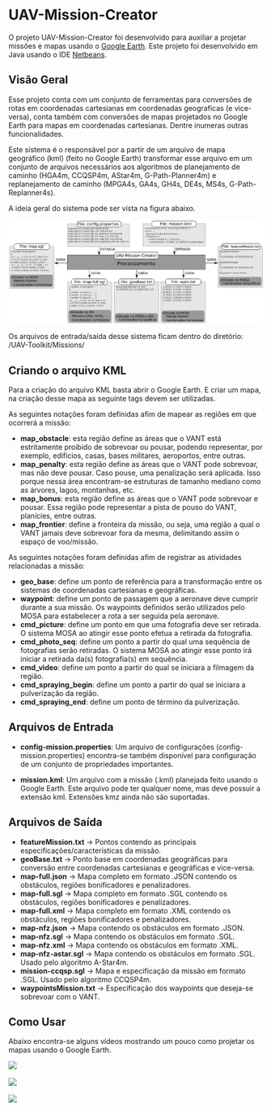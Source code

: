 # UAV-Mission-Creator

O projeto UAV-Mission-Creator foi desenvolvido para auxiliar a projetar missões e mapas usando o [Google Earth](https://www.google.com/earth/index.html). Este projeto foi desenvolvido em Java usando o IDE [Netbeans](https://netbeans.org/).

## Visão Geral
 
Esse projeto conta com um conjunto de ferramentas para conversões de rotas em coordenadas cartesianas em coordenadas geograficas (e vice-versa), conta também com conversões de mapas projetados no Google Earth para mapas em coordenadas cartesianas. Dentre inumeras outras funcionalidades.

Este sistema é o responsável por a partir de um arquivo de mapa geográfico (kml) (feito no Google Earth) transformar esse arquivo em um conjunto de arquivos necessários aos algoritmos de planejamento de caminho (HGA4m, CCQSP4m, AStar4m, G-Path-Planner4m) e replanejamento de caminho (MPGA4s, GA4s, GH4s, DE4s, MS4s, G-Path-Replanner4s).

A ideia geral do sistema pode ser vista na figura abaixo.

![](../Figures/sw-mission-creator.png)

Os arquivos de entrada/saída desse sistema ficam dentro do diretório: /UAV-Toolkit/Missions/

## Criando o arquivo KML

Para a criação do arquivo KML basta abrir o Google Earth. E criar um mapa, na criação desse mapa as seguinte tags devem ser utilizadas.

As seguintes notações foram definidas afim de mapear as regiões em que ocorrerá a missão:

* **map_obstacle**: esta região define as áreas que o VANT está estritamente proibido de sobrevoar ou pousar, podendo representar, por exemplo, edifícios, casas, bases militares, aeroportos, entre outras.
* **map_penalty**: esta região define as áreas que o VANT pode sobrevoar, mas não deve pousar. Caso pouse, uma penalização será aplicada. Isso porque nessa área encontram-se estruturas de tamanho mediano como as árvores, lagos, montanhas, etc.
* **map_bonus**: esta região define as áreas que o VANT pode sobrevoar e pousar. Essa região pode representar a pista de pouso do VANT, planícies, entre outras.
* **map_frontier**: define a fronteira da missão, ou seja, uma região a qual o VANT jamais deve sobrevoar fora da mesma, delimitando assim o espaço de voo/missão.

As seguintes notações foram definidas afim de registrar as atividades relacionadas a missão:

* **geo_base**: define um ponto de referência para a transformação entre os sistemas de coordenadas cartesianas e geográficas.
* **waypoint**: define um ponto de passagem que a aeronave deve cumprir durante a sua missão. Os waypoints definidos serão utilizados pelo MOSA para estabelecer a rota a ser seguida pela aeronave.
* **cmd_picture**: define um ponto em que uma fotografia deve ser retirada. O sistema MOSA ao atingir esse ponto efetua a retirada da fotografia.
* **cmd_photo_seq**: define um ponto a partir do qual uma sequência de fotografias serão retiradas. O sistema MOSA ao atingir esse ponto irá iniciar a retirada da(s) fotografia(s) em sequência.
* **cmd_video**: define um ponto a partir do qual se iniciara a filmagem da região.
* **cmd_spraying_begin**: define um ponto a partir do qual se iniciara a pulverização da região.
* **cmd_spraying_end**: define um ponto de término da pulverização.

## Arquivos de Entrada

* **config-mission.properties**: Um arquivo de configurações (config-mission.properties) encontra-se também disponível para configuração de um conjunto de propriedades importantes.

* **mission.kml**: Um arquivo com a missão (.kml) planejada feito usando o Google Earth. Este arquivo pode ter qualquer nome, mas deve possuir a extensão kml. Extensões kmz ainda não são suportadas.

## Arquivos de Saída

* **featureMission.txt** -> Pontos contendo as principais especificações/características da missão.
* **geoBase.txt** -> Ponto base em coordenadas geográficas para conversão entre coordenadas cartesianas e geográficas e vice-versa.
* **map-full.json** -> Mapa completo em formato .JSON contendo os obstáculos, regiões bonificadores e penalizadores.
* **map-full.sgl** -> Mapa completo em formato .SGL contendo os obstáculos, regiões bonificadores e penalizadores.
* **map-full.xml** -> Mapa completo em formato .XML contendo os obstáculos, regiões bonificadores e penalizadores.
* **map-nfz.json** -> Mapa contendo os obstáculos em formato .JSON.
* **map-nfz.sgl** -> Mapa contendo os obstáculos em formato .SGL.
* **map-nfz.xml** -> Mapa contendo os obstáculos em formato .XML.
* **map-nfz-astar.sgl** -> Mapa contendo os obstáculos em formato .SGL. Usado pelo algoritmo A-Star4m.
* **mission-ccqsp.sgl** -> Mapa e especificação da missão em formato .SGL. Usado pelo algoritmo CCQSP4m.
* **waypointsMission.txt** -> Especificação dos waypoints que deseja-se sobrevoar com o VANT.

## Como Usar

Abaixo encontra-se alguns vídeos mostrando um pouco como projetar os mapas usando o Google Earth.

[![](https://img.youtube.com/vi/UpTqucMuJt8/0.jpg)](https://www.youtube.com/watch?v=UpTqucMuJt8 "Criando Missões com Google Earth")

[![](https://img.youtube.com/vi/JgspSf9rvio/0.jpg)](https://www.youtube.com/watch?v=JgspSf9rvio "Criando Missões com Google Earth")

[![](https://img.youtube.com/vi/u5QslNeOEYs/0.jpg)](https://www.youtube.com/watch?v=u5QslNeOEYs "Criando Missões com Google Earth")
